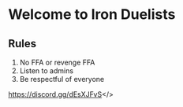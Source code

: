 # Welcome to Iron Duelists
## Rules
1. No FFA or revenge FFA
2. Listen to admins
3. Be respectful of everyone 

<a id="Join our discord - discord.gg/dEsXJFvS">https://discord.gg/dEsXJFvS</>
